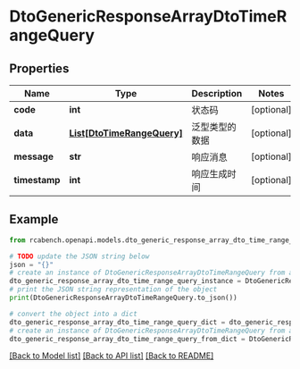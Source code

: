# DtoGenericResponseArrayDtoTimeRangeQuery


## Properties

Name | Type | Description | Notes
------------ | ------------- | ------------- | -------------
**code** | **int** | 状态码 | [optional] 
**data** | [**List[DtoTimeRangeQuery]**](DtoTimeRangeQuery.md) | 泛型类型的数据 | [optional] 
**message** | **str** | 响应消息 | [optional] 
**timestamp** | **int** | 响应生成时间 | [optional] 

## Example

```python
from rcabench.openapi.models.dto_generic_response_array_dto_time_range_query import DtoGenericResponseArrayDtoTimeRangeQuery

# TODO update the JSON string below
json = "{}"
# create an instance of DtoGenericResponseArrayDtoTimeRangeQuery from a JSON string
dto_generic_response_array_dto_time_range_query_instance = DtoGenericResponseArrayDtoTimeRangeQuery.from_json(json)
# print the JSON string representation of the object
print(DtoGenericResponseArrayDtoTimeRangeQuery.to_json())

# convert the object into a dict
dto_generic_response_array_dto_time_range_query_dict = dto_generic_response_array_dto_time_range_query_instance.to_dict()
# create an instance of DtoGenericResponseArrayDtoTimeRangeQuery from a dict
dto_generic_response_array_dto_time_range_query_from_dict = DtoGenericResponseArrayDtoTimeRangeQuery.from_dict(dto_generic_response_array_dto_time_range_query_dict)
```
[[Back to Model list]](../README.md#documentation-for-models) [[Back to API list]](../README.md#documentation-for-api-endpoints) [[Back to README]](../README.md)


